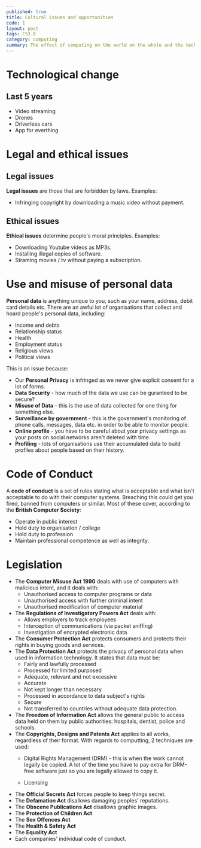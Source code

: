```yaml
---
published: true
title: Cultural issues and opportunities
code: 1
layout: post
tags: CS3.8
category: computing
summary: The effect of computing on the world on the whole and the technological changes it brings.
---
```

# Technological change

## Last 5 years

+ Video streaming
+ Drones
+ Driverless cars
+ App for everthing

# Legal and ethical issues

## Legal issues

**Legal issues** are those that are forbidden by laws. Examples:

+ Infringing copyright by downloading a music video without payment.

## Ethical issues

**Ethical issues** determine people's moral principles. Examples:

+ Downloading Youtube videos as MP3s.
+ Installing illegal copies of software.
+ Straming movies / tv without paying a subscription.

# Use and misuse of personal data

**Personal data** is anything unique to you, such as your name, address, debit card details etc. There are an awful lot of organisations that collect and hoard people's personal data, including:

+ Income and debts
+ Relationship status
+ Health
+ Employment status
+ Religious views
+ Political views

This is an issue because:

+ Our **Personal Privacy** is infringed as we never give explicit consent for a lot of forms.
+ **Data Security** - how much of the data we use can be guranteed to be secure?
+ **Misuse of Data** - this is the use of data collected for one thing for something else.
+ **Surveillance by government** - this is the government's monitoring of phone calls, messages, data etc. in order to be able to monitor people.
+ **Online profile** - you have to be careful about your privacy settings as your posts on social networks aren't deleted with time.
+ **Profiling** - lots of organisations use their accumulated data to build profiles about people based on their history.

# Code of Conduct
A **code of conduct** is a set of rules stating what is acceptable and what isn't acceptable to do with their computer systems. Breaching this could get you fired, banned from computers or similar. Most of these cover, according to the **British Computer Society**:

+ Operate in public interest
+ Hold duty to organisation / college
+ Hold duty to profession
+ Maintain professional competence as well as integrity.

# Legislation

+ The **Computer Misuse Act 1990** deals with use of computers with malicious intent, and it deals with:
	* Unauthorised access to computer programs or data
    * Unauthorised access with further criminal intent
    * Unauthorised modification of computer material
+ The **Regulations of Investigatory Powers Act** deals with:
	* Allows employers to track employees
	* Interception of communications (via packet sniffing)
    * Investigation of encrypted electronic data
+ The **Consumer Protection Act** protects consumers and protects their rights in buying goods and services.
+ The **Data Protection Act** protects the privacy of personal data when used in information technology. It states that data must be:
	* Fairly and lawfully processed
    * Processed for limited purposed
    * Adequate, relevant and not excessive
    * Accurate
    * Not kept longer than necessary
    * Processed in accordance to data subject's rights
    * Secure
    * Not transferred to countries without adequate data protection.
+ The **Freedom of Information Act** allows the general public to access data held on them by public authorities: hospitals, dentist, police and schools.
+ The **Copyrights, Designs and Patents Act** applies to all works, regardless of their format. With regards to computting, 2 techniques are used:
	* Digital Rights Management (DRM) - this is when the work cannot legally be copied. A lot of the time you have to pay extra for DRM-free software just so you are legally allowed to copy it.
    
    * Licensing
+ The **Official Secrets Act** forces people to keep things secret.
+ The **Defamation Act** disallows damaging peoples' reputations.
+ The **Obscene Publications Act** disallows graphic images.
+ The **Protection of Children Act**
+ The **Sex Offences Act**
+ The **Health & Safety Act**
+ The **Equality Act**
+ Each companies' individual code of conduct.